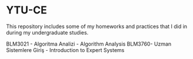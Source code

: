 # YTU-CE
This repository includes some of my homeworks and practices that I did in during my undergraduate studies.

BLM3021 - Algoritma Analizi - Algorithm Analysis
BLM3760- Uzman Sistemlere Giriş - Introduction to Expert Systems
